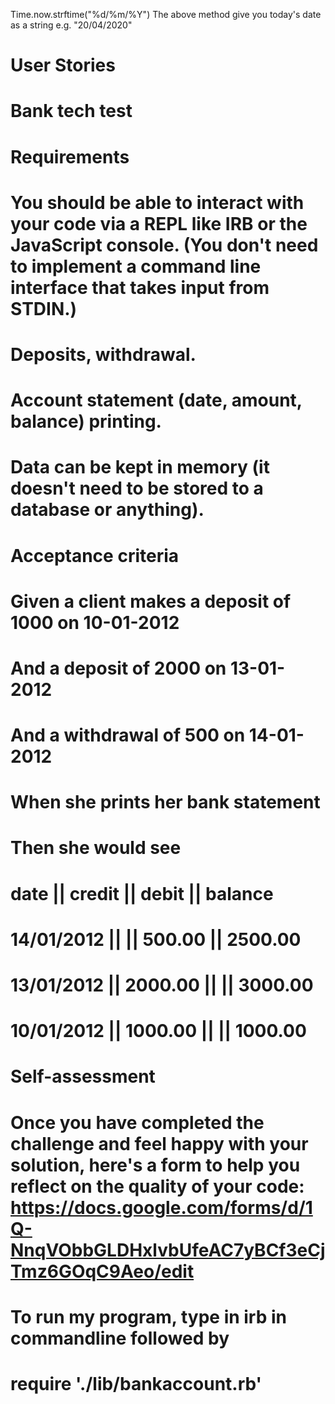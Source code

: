 Time.now.strftime("%d/%m/%Y")
The above method give you today's date as a string e.g. "20/04/2020"


# User Stories






# Bank tech test

# Requirements

# You should be able to interact with your code via a REPL like IRB or the JavaScript console. (You don't need to implement a command line interface that takes input from STDIN.)
# Deposits, withdrawal.
# Account statement (date, amount, balance) printing.
# Data can be kept in memory (it doesn't need to be stored to a database or anything).
# Acceptance criteria

# Given a client makes a deposit of 1000 on 10-01-2012
# And a deposit of 2000 on 13-01-2012
# And a withdrawal of 500 on 14-01-2012
# When she prints her bank statement
# Then she would see

# date || credit || debit || balance
# 14/01/2012 || || 500.00 || 2500.00
# 13/01/2012 || 2000.00 || || 3000.00
# 10/01/2012 || 1000.00 || || 1000.00
# Self-assessment

# Once you have completed the challenge and feel happy with your solution, here's a form to help you reflect on the quality of your code: https://docs.google.com/forms/d/1Q-NnqVObbGLDHxlvbUfeAC7yBCf3eCjTmz6GOqC9Aeo/edit

# To run my program, type in irb in commandline followed by 
# require './lib/bankaccount.rb'